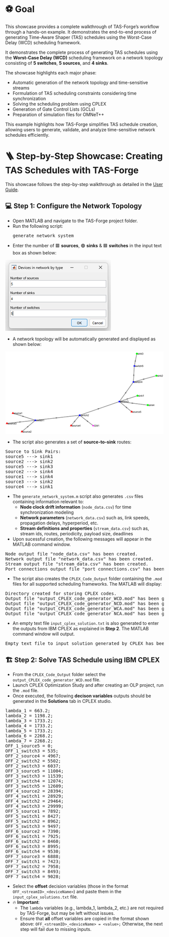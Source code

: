 # ⚽ Goal
This showcase provides a complete walkthrough of TAS-Forge’s workflow through a hands-on example. It demonstrates the end-to-end process of generating Time-Aware Shaper (TAS) schedules using the Worst-Case Delay (WCD) scheduling framework.

It demonstrates the complete process of generating TAS schedules using the **Worst-Case Delay (WCD)** scheduling framework on a network topology consisting of **5 switches**, **5 sources**, and **4 sinks**.

The showcase highlights each major phase: 
- Automatic generation of the network topology and time-sensitive streams
- Formulation of TAS scheduling constraints considering time synchronization
- Solving the scheduling problem using CPLEX
- Generation of Gate Control Lists (GCLs)
- Preparation of simulation files for OMNeT++

This example highlights how TAS-Forge simplifies TAS schedule creation, allowing users to generate, validate, and analyze time-sensitive network schedules efficiently.

# 🪜 Step-by-Step Showcase: Creating TAS Schedules with TAS-Forge
This showcase follows the step-by-step walkthrough as detailed in the [User Guide](../../documentation/User_Guide.md). 

## 💻 Step 1: Configure the Network Topology
- Open MATLAB and navigate to the TAS-Forge project folder.
- Run the following script:
  <pre>
  generate_network_system  
  </pre>
- Enter the number of 🟥 **sources**, 🟢 **sinks** & 🟦 **switches** in the input text box as shown below:
  
![Input Prompt](images/input_prompt.png)

- A network topology will be automatically generated and displayed as shown below:

![Network Topology](images/network_topology.png)

- The script also generates a set of **source-to-sink** routes:
<pre>
Source to Sink Pairs:
source5 ---> sink1
source2 ---> sink2
source5 ---> sink3
source2 ---> sink4
source1 ---> sink4
source3 ---> sink2
source4 ---> sink1
</pre>

- The `generate_network_system.m` script also generates `.csv` files containing information relevant to:
    - **Node clock drift information** (`node_data.csv`) for time synchronization modeling
    - **Network parameters** (`network_data.csv`) such as, link speeds, propagation delays, hyperperiod, etc.
    - **Stream definitions and properties** (`stream_data.csv`) such as, stream ids, routes, periodicity, payload size, deadlines
- Upon sucessful creation, the following messages will appear in the MATLAB command window.
<pre>
Node output file "node_data.csv" has been created.
Network output file "network_data.csv" has been created.
Stream output file "stream_data.csv" has been created.
Port connections output file "port_connections.csv" has been created.  
</pre> 
- The script also creates the `CPLEX_Code_Output` folder containing the `.mod` files for all supported scheduling frameworks. The MATLAB will display: 
<pre>
Directory created for storing CPLEX codes.
Output file "output_CPLEX_code_generator_WCD.mod" has been generated in the CPLEX_Code_Output folder.
Output file "output_CPLEX_code_generator_NCD.mod" has been generated in the CPLEX_Code_Output folder.
Output file "output_CPLEX_code_generator_WCA.mod" has been generated in the CPLEX_Code_Output folder.
Output file "output_CPLEX_code_generator_NCA.mod" has been generated in the CPLEX_Code_Output folder.  
</pre>
- An empty text file `input_cplex_solution.txt` is also generated to enter the outputs from IBM CPLEX as explained in **Step 2**. The MATLAB command window will output. 
<pre>
Empty text file to input solution generated by CPLEX has been created.
</pre>

## 🏗️ Step 2: Solve TAS Schedule using IBM CPLEX
- From the `CPLEX_Code_Output` folder select the `output_CPLEX_code_generator_WCD.mod` file. 
- Launch CPLEX Optimization Study and after creating an OLP project, run the `.mod` file.
- Once executed, the following **decison variables** outputs should be generated in the **Solutions** tab in CPLEX studio.
<pre>
lambda_1 = 663.2;
lambda_2 = 1198.2;
lambda_3 = 1733.2;
lambda_4 = 1733.2;
lambda_5 = 1733.2;
lambda_6 = 2268.2;
lambda_7 = 2268.2;
OFF_1_source5 = 0;
OFF_1_switch3 = 535;
OFF_2_source4 = 4967;
OFF_2_switch2 = 5502;
OFF_2_switch3 = 6037;
OFF_3_source5 = 11004;
OFF_3_switch3 = 11539;
OFF_3_switch4 = 12074;
OFF_3_switch5 = 12609;
OFF_4_source2 = 28394;
OFF_4_switch1 = 28929;
OFF_4_switch2 = 29464;
OFF_4_switch3 = 29999;
OFF_5_source1 = 7892;
OFF_5_switch1 = 8427;
OFF_5_switch2 = 8962;
OFF_5_switch3 = 9497;
OFF_6_source2 = 7390;
OFF_6_switch1 = 7925;
OFF_6_switch2 = 8460;
OFF_6_switch3 = 8995;
OFF_6_switch4 = 9530;
OFF_7_source3 = 6888;
OFF_7_switch1 = 7423;
OFF_7_switch2 = 7958;
OFF_7_switch3 = 8493;
OFF_7_switch4 = 9028;
</pre>
- Select the **offset** decision variables (those in the format `OFF_<streamID>_<deviceName>`) and paste them in the `input_cplex_solutions.txt` file.
- 🔥 **Important**:
    - The `lambda` variables (e.g., lambda_1, lambda_2, etc.) are not required by TAS-Forge, but may be left without issues.
    - Ensure that **all** offset variables are copied in the format shown above: `OFF_<streamID>_<deviceName> = <value>;` Otherwise, the next step will fail due to missing inputs.
